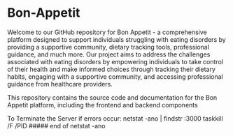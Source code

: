 # Bon-Appetit
Welcome to our GitHub repository for Bon Appetit - a comprehensive platform designed to support individuals struggling with eating disorders by providing a supportive community, dietary tracking tools, professional guidance, and much more. Our project aims to address the challenges associated with eating disorders by empowering individuals to take control of their health and make informed choices through tracking their dietary habits, engaging with a supportive community, and accessing professional guidance from healthcare providers.

This repository contains the source code and documentation for the Bon Appetit platform, including the frontend and backend components

To Terminate the Server if errors occur:
netstat -ano | findstr :3000
taskkill /F /PID ##### end of netstat -ano
